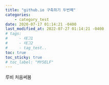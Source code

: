 ```yaml
---
title: "github.io 구축하기 두번째"
categories: 
    - category_test
date: 2020-07-17 01:14:21 -0400
last_modified_at: 2022-07-27 01:14:21 -0400
# tags:
#     - 태그1
#     - 태그2
#     - tag_test..
toc: true
toc_sticky: true
# toc_label: "MYSELF"
---
```


루비 처음써봄
